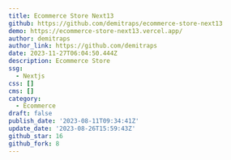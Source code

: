 ```yaml
---
title: Ecommerce Store Next13
github: https://github.com/demitraps/ecommerce-store-next13
demo: https://ecommerce-store-next13.vercel.app/
author: demitraps
author_link: https://github.com/demitraps
date: 2023-11-27T06:04:50.444Z
description: Ecommerce Store
ssg:
  - Nextjs
css: []
cms: []
category:
  - Ecommerce
draft: false
publish_date: '2023-08-11T09:34:41Z'
update_date: '2023-08-26T15:59:43Z'
github_star: 16
github_fork: 8
---
```

